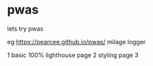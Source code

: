 # pwas
lets try pwas

eg https://pearcee.github.io/pwas/
milage logger

1 basic 100% lighthouse page 
2 styling page
3 
